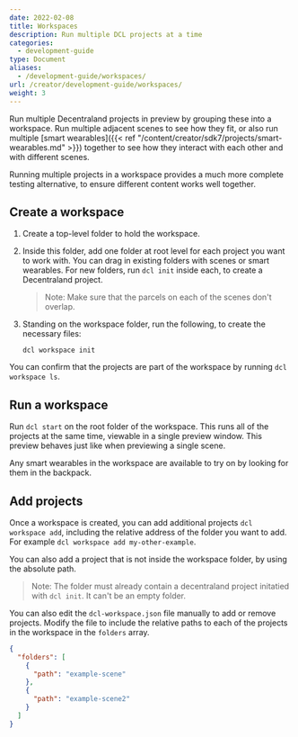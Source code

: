 ```yaml
---
date: 2022-02-08
title: Workspaces
description: Run multiple DCL projects at a time
categories:
  - development-guide
type: Document
aliases:
  - /development-guide/workspaces/
url: /creator/development-guide/workspaces/
weight: 3
---
```


Run multiple Decentraland projects in preview by grouping these into a workspace. Run multiple adjacent scenes to see how they fit, or also run multiple [smart wearables]({{< ref "/content/creator/sdk7/projects/smart-wearables.md" >}}) together to see how they interact with each other and with different scenes.

Running multiple projects in a workspace provides a much more complete testing alternative, to ensure different content works well together.

## Create a workspace

1. Create a top-level folder to hold the workspace.

2. Inside this folder, add one folder at root level for each project you want to work with. You can drag in existing folders with scenes or smart wearables. For new folders, run `dcl init` inside each, to create a Decentraland project.

   > Note: Make sure that the parcels on each of the scenes don't overlap.

3. Standing on the workspace folder, run the following, to create the necessary files:

   `dcl workspace init`

You can confirm that the projects are part of the workspace by running `dcl workspace ls`.

## Run a workspace

Run `dcl start` on the root folder of the workspace. This runs all of the projects at the same time, viewable in a single preview window. This preview behaves just like when previewing a single scene.

Any smart wearables in the workspace are available to try on by looking for them in the backpack.

## Add projects

Once a workspace is created, you can add additional projects `dcl workspace add`, including the relative address of the folder you want to add. For example `dcl workspace add my-other-example`.

You can also add a project that is not inside the workspace folder, by using the absolute path.

> Note: The folder must already contain a decentraland project initatied with `dcl init`. It can't be an empty folder.

You can also edit the `dcl-workspace.json` file manually to add or remove projects. Modify the file to include the relative paths to each of the projects in the workspace in the `folders` array.

```json
{
  "folders": [
    {
      "path": "example-scene"
    },
    {
      "path": "example-scene2"
    }
  ]
}
```
